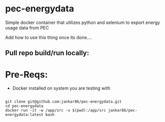 # pec-energydata
Simple docker container that utilizes python and selenium to export energy usage data from PEC 

Add how to use this thing once its done....


## Pull repo build/run locally:

# Pre-Reqs:
- Docker installed on system you are testing with
 
```

git clone git@github.com:jankar86/pec-energydata.git
cd pec-energydata
docker run -it -w /app/src -v $(pwd):/app/src jankar86/pec-energydata:latest bash

```
